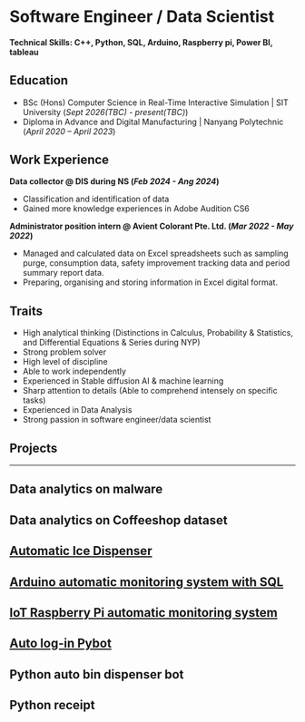 # Software Engineer / Data Scientist

#### Technical Skills: C++, Python, SQL, Arduino, Raspberry pi, Power BI, tableau

## Education
- BSc (Hons) Computer Science in Real-Time Interactive Simulation | SIT University (_Sept 2026(TBC) - present(TBC)_)								       		
- Diploma in Advance and Digital Manufacturing	| Nanyang Polytechnic (_April 2020 – April 2023_)	 			        		

## Work Experience
**Data collector @ DIS during NS (_Feb 2024 - Ang 2024_)**
- Classification and identification of data
- Gained more knowledge experiences in Adobe Audition CS6

**Administrator position intern @ Avient Colorant Pte. Ltd. (_Mar 2022 - May 2022_)**
- Managed and calculated data on Excel spreadsheets such as sampling purge, consumption data, safety improvement tracking data and period summary report data.
- Preparing, organising and storing information in Excel digital format. 

## Traits
- High analytical thinking (Distinctions in Calculus, Probability & Statistics, and Differential Equations & Series during NYP)
- Strong problem solver
- High level of discipline 
- Able to work independently 
- Experienced in Stable diffusion AI & machine learning
- Sharp attention to details (Able to comprehend intensely on specific tasks)
- Experienced in Data Analysis
- Strong passion in software engineer/data scientist

## Projects
--- 
## Data analytics on malware 
## Data analytics on Coffeeshop dataset 
## [Automatic Ice Dispenser](https://github.com/JS-codev/portfolio/tree/main/Projects/Automatic%20Ice%20Dispenser%20machine)
## [Arduino automatic monitoring system with SQL](https://github.com/JS-codev/portfolio/tree/main/Projects/Arduino%20automatic%20monitoring%20system%20with%20SQL)
## [IoT Raspberry Pi automatic monitoring system](https://github.com/JS-codev/portfolio/tree/main/Projects/IoT%20Raspberry%20Pi%20automatic%20monitoring%20system%20checker)
## [Auto log-in Pybot](https://github.com/JS-codev/portfolio/tree/main/Projects/IoT%20Raspberry%20Pi%20automatic%20monitoring%20system%20checker)
## Python auto bin dispenser bot 
## Python receipt 

